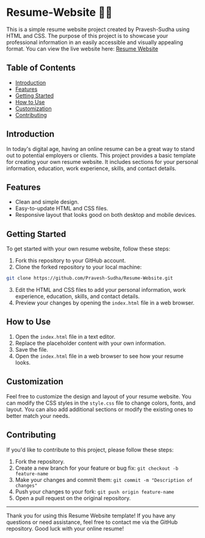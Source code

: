 # Resume-Website 🚀🚀

This is a simple resume website project created by Pravesh-Sudha using HTML and CSS. The purpose of this project is to showcase your professional information in an easily accessible and visually appealing format. You can view the live website here: <a href="https://pravesh-sudha.github.io/Resume-Website/" target="_blank" >Resume Website</a>

## Table of Contents

- [Introduction](#introduction)
- [Features](#features)
- [Getting Started](#getting-started)
- [How to Use](#how-to-use)
- [Customization](#customization)
- [Contributing](#contributing)

## Introduction

In today's digital age, having an online resume can be a great way to stand out to potential employers or clients. This project provides a basic template for creating your own resume website. It includes sections for your personal information, education, work experience, skills, and contact details.

## Features

- Clean and simple design.
- Easy-to-update HTML and CSS files.
- Responsive layout that looks good on both desktop and mobile devices.

## Getting Started

To get started with your own resume website, follow these steps:

1. Fork this repository to your GitHub account.
2. Clone the forked repository to your local machine:

```bash
git clone https://github.com/Pravesh-Sudha/Resume-Website.git
```

3. Edit the HTML and CSS files to add your personal information, work experience, education, skills, and contact details.
4. Preview your changes by opening the `index.html` file in a web browser.

## How to Use

1. Open the `index.html` file in a text editor.
2. Replace the placeholder content with your own information.
3. Save the file.
4. Open the `index.html` file in a web browser to see how your resume looks.

## Customization

Feel free to customize the design and layout of your resume website. You can modify the CSS styles in the `style.css` file to change colors, fonts, and layout. You can also add additional sections or modify the existing ones to better match your needs.

## Contributing

If you'd like to contribute to this project, please follow these steps:

1. Fork the repository.
2. Create a new branch for your feature or bug fix: `git checkout -b feature-name`
3. Make your changes and commit them: `git commit -m "Description of changes"`
4. Push your changes to your fork: `git push origin feature-name`
5. Open a pull request on the original repository.

---

Thank you for using this Resume Website template! If you have any questions or need assistance, feel free to contact me via the GitHub repository. Good luck with your online resume!
